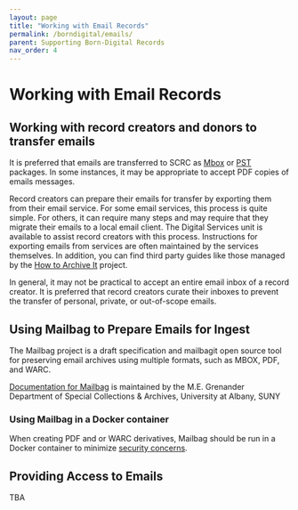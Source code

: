 ```yaml
---
layout: page
title: "Working with Email Records"
permalink: /borndigital/emails/
parent: Supporting Born-Digital Records
nav_order: 4
---
```

# Working with Email Records

## Working with record creators and donors to transfer emails

It is preferred that emails are transferred to SCRC as [Mbox](https://www.loc.gov/preservation/digital/formats/fdd/fdd000383.shtml) or [PST](https://www.loc.gov/preservation/digital/formats/fdd/fdd000378.shtml) packages. In some instances, it may be appropriate to accept PDF copies of emails messages. 

Record creators can prepare their emails for transfer by exporting them from their email service. For some email services, this process is quite simple. For others, it can require many steps and may require that they migrate their emails to a local email client. The Digital Services unit is available to assist record creators with this process. Instructions for exporting emails from services are often maintained by the services themselves. In addition, you can find third party guides like those managed by the [How to Archive It](https://howtoarchiveit.github.io/#) project.


In general, it may not be practical to accept an entire email inbox of a record creator. It is preferred that record creators curate their inboxes to prevent the transfer of personal, private, or out-of-scope emails. 

## Using Mailbag to Prepare Emails for Ingest

The Mailbag project is a draft specification and mailbagit open source tool for preserving email archives using multiple formats, such as MBOX, PDF, and WARC.

[Documentation for Mailbag](https://archives.albany.edu/mailbag/) is maintained by the M.E. Grenander Department of Special Collections & Archives, University at Albany, SUNY

### Using Mailbag in a Docker container

When creating PDF and or WARC derivatives, Mailbag should be run in a Docker container to minimize [security concerns](https://archives.albany.edu/mailbag/concerns/). 

## Providing Access to Emails
TBA
